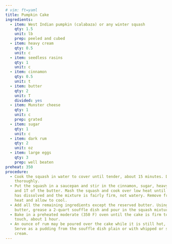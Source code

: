 ```yaml
---
# vim: ft=yaml
title: Pumpkin Cake
ingredients:
  - item: West Indian pumpkin (calabaza) or any winter squash
    qty: 1.5
    unit: lb
    prep: peeled and cubed
  - item: heavy cream
    qty: 0.5
    unit: c
  - item: seedless rasins
    qty: 1
    unit: c
  - item: cinnamon
    qty: 0.5
    unit: t
  - item: butter
    qty: 2
    unit: T
    divided: yes
  - item: Munster cheese
    qty: 1
    unit: c
    prep: grated
  - item: sugar
    qty: 1
    unit: c
  - item: dark rum
    qty: 2
    unit: oz
  - item: large eggs
    qty: 3
    prep: well beaten
preheat: 350
procedure:
  - Cook the squash in water to cover until tender, about 15 minutes. Drain
    thoroughly.
  - Put the squash in a saucepan and stir in the cinnamon, sugar, heavy cream,
    and 1T of the butter. Mash the squash and cook over low heat until the sugar
    has dissolved and the mixture is fairly firm, not watery. Remove from the
    heat and allow to cool.
  - Add all the remaining ingredients except the reserved butter. Using the
    butter, grease a 2-quart souffle dish and pour in the squash mixture.
  - Bake in a preheated moderate (350 F) oven until the cake is firm to the
    touch, about 1 hour.
  - An ounce of rum may be poured over the cake while it is still hot, if liked.
    Serve as a pudding from the souffle dish plain or with whipped or sour
    cream.
---
```

